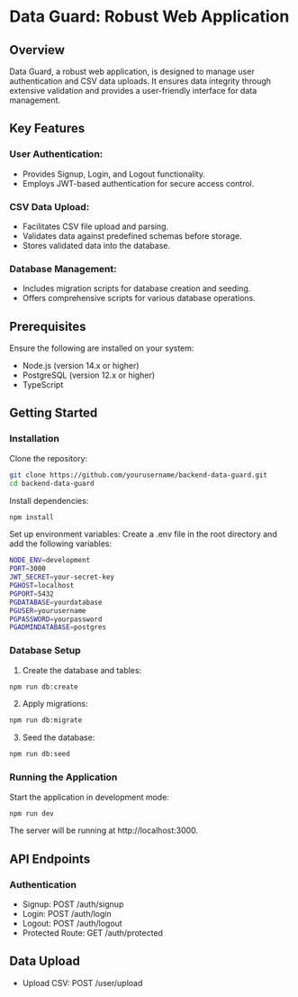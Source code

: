 # Data Guard: Robust Web Application

## Overview

Data Guard, a robust web application, is designed to manage user authentication and CSV data uploads. It ensures data integrity through extensive validation and provides a user-friendly interface for data management.

## Key Features

### User Authentication:

- Provides Signup, Login, and Logout functionality.
- Employs JWT-based authentication for secure access control.

### CSV Data Upload:

- Facilitates CSV file upload and parsing.
- Validates data against predefined schemas before storage.
- Stores validated data into the database.

### Database Management:

- Includes migration scripts for database creation and seeding.
- Offers comprehensive scripts for various database operations.

## Prerequisites

Ensure the following are installed on your system:

- Node.js (version 14.x or higher)
- PostgreSQL (version 12.x or higher)
- TypeScript

## Getting Started

### Installation

Clone the repository:

```sh
git clone https://github.com/yourusername/backend-data-guard.git
cd backend-data-guard
```

Install dependencies:

```sh
npm install
```

Set up environment variables: Create a .env file in the root directory and add the following variables:

```sh
NODE_ENV=development
PORT=3000
JWT_SECRET=your-secret-key
PGHOST=localhost
PGPORT=5432
PGDATABASE=yourdatabase
PGUSER=yourusername
PGPASSWORD=yourpassword
PGADMINDATABASE=postgres
```

### Database Setup

1. Create the database and tables:

```sh
npm run db:create
```

2. Apply migrations:

```sh
npm run db:migrate
```

3. Seed the database:

```sh
npm run db:seed
```

### Running the Application

Start the application in development mode:

```sh
npm run dev
```

The server will be running at http://localhost:3000.

## API Endpoints

### Authentication

- Signup: POST /auth/signup
- Login: POST /auth/login
- Logout: POST /auth/logout
- Protected Route: GET /auth/protected

## Data Upload

- Upload CSV: POST /user/upload

